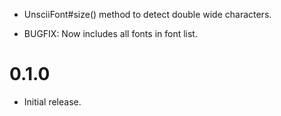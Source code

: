 * UnsciiFont#size() method to detect double wide characters.

* BUGFIX: Now includes all fonts in font list.

0.1.0
=====

* Initial release.
